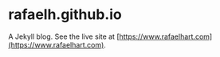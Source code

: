 # rafaelh.github.io
A Jekyll blog. See the live site at [https://www.rafaelhart.com](https://www.rafaelhart.com).
